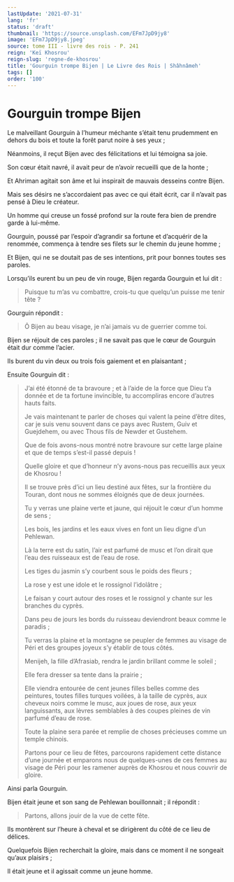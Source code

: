 ```yaml
---
lastUpdate: '2021-07-31'
lang: 'fr'
status: 'draft'
thumbnail: 'https://source.unsplash.com/EFm7JpD9jy8'
image: 'EFm7JpD9jy8.jpeg'
source: tome III - livre des rois - P. 241
reign: 'Keï Khosrou'
reign-slug: 'regne-de-khosrou'
title: 'Gourguin trompe Bijen | Le Livre des Rois | Shâhnâmeh'
tags: []
order: '100'
---
```


<!-- LTeX: language=fr -->

# Gourguin trompe Bijen

Le malveillant Gourguin à l’humeur méchante s’était tenu prudemment en dehors du bois et toute la forêt parut noire à ses yeux ;

Néanmoins, il reçut Bijen avec des félicitations et lui témoigna sa joie.

Son cœur était navré, il avait peur de n’avoir recueilli que de la honte ;

Et Ahriman agitait son âme et lui inspirait de mauvais desseins contre Bijen.

Mais ses désirs ne s’accordaient pas avec ce qui était écrit, car il n’avait pas pensé à Dieu le créateur.

Un homme qui creuse un fossé profond sur la route fera bien de prendre garde à lui-même.

Gourguin, poussé par l’espoir d’agrandir sa fortune et d’acquérir de la renommée, commença à tendre ses filets sur le chemin du jeune homme ;

Et Bijen, qui ne se doutait pas de ses intentions, prit pour bonnes toutes ses paroles.

Lorsqu’ils eurent bu un peu de vin rouge, Bijen regarda Gourguin et lui dit :

> Puisque tu m’as vu combattre, crois-tu que quelqu’un puisse me tenir tête ?

Gourguin répondit :

> Ô Bijen au beau visage, je n’ai jamais vu de guerrier comme toi.

Bijen se réjouit de ces paroles ; il ne savait pas que le cœur de Gourguin était dur comme l’acier.

Ils burent du vin deux ou trois fois gaiement et en plaisantant ;

Ensuite Gourguin dit :

> J’ai été étonné de ta bravoure ; et à l’aide de la force que Dieu t’a donnée et de ta fortune invincible, tu accompliras encore d’autres hauts faits.
>
> Je vais maintenant te parler de choses qui valent la peine d’être dites, car je suis venu souvent dans ce pays avec Rustem, Guiv et Guejdehem, ou avec Thous fils de Newder et Gustehem.
>
> Que de fois avons-nous montré notre bravoure sur cette large plaine et que de temps s’est-il passé depuis !
>
> Quelle gloire et que d’honneur n’y avons-nous pas recueillis aux yeux de Khosrou !
>
> Il se trouve près d’ici un lieu destiné aux fêtes, sur la frontière du Touran, dont nous ne sommes éloignés que de deux journées.
>
> Tu y verras une plaine verte et jaune, qui réjouit le cœur d’un homme de sens ;
>
> Les bois, les jardins et les eaux vives en font un lieu digne d’un Pehlewan.
>
> Là la terre est du satin, l’air est parfumé de musc et l’on dirait que l’eau des ruisseaux est de l’eau de rose.
>
> Les tiges du jasmin s’y courbent sous le poids des fleurs ;
>
> La rose y est une idole et le rossignol l’idolâtre ;
>
> Le faisan y court autour des roses et le rossignol y chante sur les branches du cyprès.
>
> Dans peu de jours les bords du ruisseau deviendront beaux comme le paradis ;
>
> Tu verras la plaine et la montagne se peupler de femmes au visage de Péri et des groupes joyeux s’y établir de tous côtés.
>
> Menijeh, la fille d’Afrasiab, rendra le jardin brillant comme le soleil ;
>
> Elle fera dresser sa tente dans la prairie ;
>
> Elle viendra entourée de cent jeunes filles belles comme des peintures, toutes filles turques voilées, à la taille de cyprès, aux cheveux noirs comme le musc, aux joues de rose, aux yeux languissants, aux lèvres semblables à des coupes pleines de vin parfumé d’eau de rose.
>
> Toute la plaine sera parée et remplie de choses précieuses comme un temple chinois.
>
> Partons pour ce lieu de fêtes, parcourons rapidement cette distance d’une journée et emparons nous de quelques-unes de ces femmes au visage de Péri pour les ramener auprès de Khosrou et nous couvrir de gloire.

Ainsi parla Gourguin.

Bijen était jeune et son sang de Pehlewan bouillonnait ; il répondit :

> Partons, allons jouir de la vue de cette fête.

Ils montèrent sur l’heure à cheval et se dirigèrent du côté de ce lieu de délices.

Quelquefois Bijen recherchait la gloire, mais dans ce moment il ne songeait qu’aux plaisirs ;

Il était jeune et il agissait comme un jeune homme.
